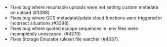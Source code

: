 - Fixes bug where resumable uploads were not setting custom metadata on upload (#3398).
- Fixes bug where GCS metadataUpdate cloud functions were triggered in incorrect situations (#3398).
- Fixes bug where quoted escape sequences in .env files were incompletely unescaped. (#4270)
- Fixes Storage Emulator ruleset file watcher (#4337).
